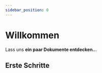 ```yaml
---
sidebar_position: 0
---
```


# Willkommen

Lass uns **ein paar Dokumente entdecken..**.

## Erste Schritte

